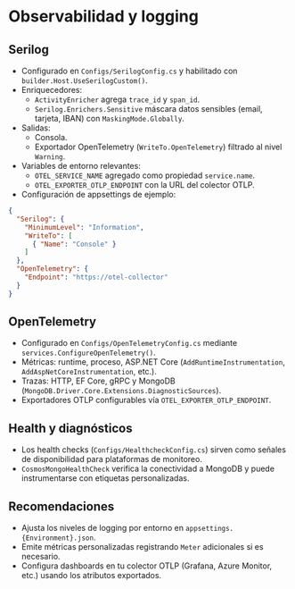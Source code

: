 # Observabilidad y logging

## Serilog
- Configurado en `Configs/SerilogConfig.cs` y habilitado con `builder.Host.UseSerilogCustom()`.
- Enriquecedores:
  - `ActivityEnricher` agrega `trace_id` y `span_id`.
  - `Serilog.Enrichers.Sensitive` máscara datos sensibles (email, tarjeta, IBAN) con `MaskingMode.Globally`.
- Salidas:
  - Consola.
  - Exportador OpenTelemetry (`WriteTo.OpenTelemetry`) filtrado al nivel `Warning`.
- Variables de entorno relevantes:
  - `OTEL_SERVICE_NAME` agregado como propiedad `service.name`.
  - `OTEL_EXPORTER_OTLP_ENDPOINT` con la URL del colector OTLP.
- Configuración de appsettings de ejemplo:
```json
{
  "Serilog": {
    "MinimumLevel": "Information",
    "WriteTo": [
      { "Name": "Console" }
    ]
  },
  "OpenTelemetry": {
    "Endpoint": "https://otel-collector"
  }
}
```

## OpenTelemetry
- Configurado en `Configs/OpenTelemetryConfig.cs` mediante `services.ConfigureOpenTelemetry()`.
- Métricas: runtime, proceso, ASP.NET Core (`AddRuntimeInstrumentation`, `AddAspNetCoreInstrumentation`, etc.).
- Trazas: HTTP, EF Core, gRPC y MongoDB (`MongoDB.Driver.Core.Extensions.DiagnosticSources`).
- Exportadores OTLP configurables vía `OTEL_EXPORTER_OTLP_ENDPOINT`.

## Health y diagnósticos
- Los health checks (`Configs/HealthcheckConfig.cs`) sirven como señales de disponibilidad para plataformas de monitoreo.
- `CosmosMongoHealthCheck` verifica la conectividad a MongoDB y puede instrumentarse con etiquetas personalizadas.

## Recomendaciones
- Ajusta los niveles de logging por entorno en `appsettings.{Environment}.json`.
- Emite métricas personalizadas registrando `Meter` adicionales si es necesario.
- Configura dashboards en tu colector OTLP (Grafana, Azure Monitor, etc.) usando los atributos exportados.
